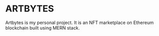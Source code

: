 # ARTBYTES

Artbytes is my personal project. It is an NFT marketplace on Ethereum blockchain built using MERN stack.